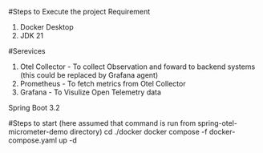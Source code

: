 #Steps to Execute the project
Requirement
1. Docker Desktop
2. JDK 21

#Serevices
1. Otel Collector - To collect Observation and foward to backend systems (this could be replaced by Grafana agent)
2. Prometheus - To fetch metrics from Otel Collector
3. Grafana - To Visulize Open Telemetry data

Spring Boot 3.2

#Steps to start (here assumed that command is run from spring-otel-micrometer-demo directory)
cd ./docker
docker compose -f docker-compose.yaml up -d